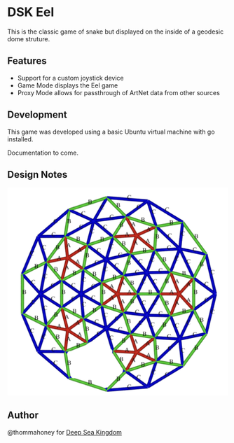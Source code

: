 # DSK Eel

This is the classic game of snake but displayed on the inside of a geodesic dome struture.

## Features

- Support for a custom joystick device
- Game Mode displays the Eel game
- Proxy Mode allows for passthrough of ArtNet data from other sources

## Development

This game was developed using a basic Ubuntu virtual machine with go installed.

Documentation to come.

## Design Notes

![Dome Diagram](./docs/dome-diagram.png)

## Author

@thommahoney for [Deep Sea Kingdom](https://deepseakingdom.com)
